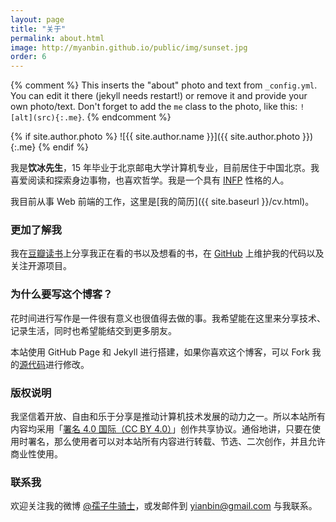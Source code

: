```yaml
---
layout: page
title: "关于"
permalink: about.html
image: http://myanbin.github.io/public/img/sunset.jpg
order: 6
---
```


{% comment %}
  This inserts the "about" photo and text from `_config.yml`.
  You can edit it there (jekyll needs restart!) or remove it and provide your own photo/text.
  Don't forget to add the `me` class to the photo, like this: `![alt](src){:.me}`.
{% endcomment %}

{% if site.author.photo %}
  ![{{ site.author.name }}]({{ site.author.photo }}){:.me}
{% endif %}


我是**饮冰先生**，15 年毕业于北京邮电大学计算机专业，目前居住于中国北京。我喜爱阅读和探索身边事物，也喜欢哲学。我是一个具有 [INFP](http://www.personalitypage.com/INFP.html) 性格的人。

我目前从事 Web 前端的工作，这里是[我的简历]({{ site.baseurl }}/cv.html)。

### 更加了解我

我在[豆瓣读书](http://book.douban.com/people/yianbin)上分享我正在看的书以及想看的书，在 [GitHub](https://github.com/yianbin) 上维护我的代码以及关注开源项目。


### 为什么要写这个博客？

花时间进行写作是一件很有意义也很值得去做的事。我希望能在这里来分享技术、记录生活，同时也希望能结交到更多朋友。

本站使用 GitHub Page 和 Jekyll 进行搭建，如果你喜欢这个博客，可以 Fork 我的[源代码](https://github.com/myanbin/myanbin.github.io)进行修改。

### 版权说明

我坚信着开放、自由和乐于分享是推动计算机技术发展的动力之一。所以本站所有内容均采用「[署名 4.0 国际（CC BY 4.0）](http://creativecommons.org/licenses/by/4.0/deed.zh)」创作共享协议。通俗地讲，只要在使用时署名，那么使用者可以对本站所有内容进行转载、节选、二次创作，并且允许商业性使用。

### 联系我

欢迎关注我的微博 [@孺子牛骑士](http://weibo.com/yianbin)，或发邮件到 [yianbin@gmail.com](mailto:yianbin@gmail.com) 与我联系。
